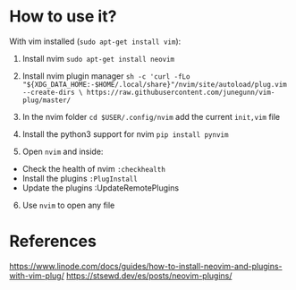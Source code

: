 # How to use it?
With vim installed (`sudo apt-get install vim`):

1. Install nvim
`sudo apt-get install neovim`

2. Install nvim plugin manager
`sh -c 'curl -fLo "${XDG_DATA_HOME:-$HOME/.local/share}"/nvim/site/autoload/plug.vim --create-dirs \
       https://raw.githubusercontent.com/junegunn/vim-plug/master/`
       
3. In the nvim folder `cd $USER/.config/nvim` add the current `init,vim` file

4. Install the python3 support for nvim `pip install pynvim`

5. Open `nvim` and inside:
  - Check the health of nvim `:checkhealth`
  - Install the plugins `:PlugInstall`
  - Update the plugins :UpdateRemotePlugins
  
6. Use `nvim` to open any file

# References
https://www.linode.com/docs/guides/how-to-install-neovim-and-plugins-with-vim-plug/
https://stsewd.dev/es/posts/neovim-plugins/
